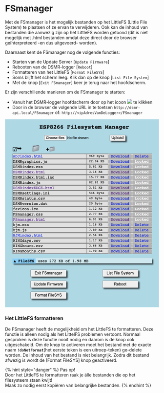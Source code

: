 # FSmanager

Met de FSmanager is het mogelijk bestanden op het LittleFS \(Little File System\) te plaatsen of ze ervan te verwijderen. Ook kan de inhoud van bestanden die aanwezig zijn op het LittleFS worden getoond \(dit is niet mogelijk met .html bestanden omdat deze direct door de browser geïnterpreteerd -en dus uitgevoerd- worden\).

Daarnaast kent de FSmanager nog de volgende functies:

* Starten van de Update Server    \[`Update Firmware`\]
* Rebooten van de DSMR-logger     \[`Reboot`\]
* Formatteren van het LittleFS     \[`Format FileSYS`\]
* Soms blijft het scherm leeg. Klik dan op de knop \[`List File System`\]
* Met de knop \[`Exit FSmanager`\] keer je terug naar het hoofdscherm.

Er zijn verschillende manieren om de FSmanager te starten:

* Vanuit het DSMR-logger hoofdscherm door op het icoon ![](.gitbook/assets/fsexplorer_icon.png) te klikken
* Door in de browser de volgende URL in te toetsen           `http://dsmr-api.local/FSmanager` of:          `http://<ipAdresVanDeLogger>/FSmanager`

![](.gitbook/assets/screenshot-2021-06-09-at-14.03.47.png)

### Het LittleFS formatteren

De FSmanager heeft de mogelijkheid om het LittleFS te formatteren. Deze functie is alleen nodig als het LittelFS problemen vertoont. Normaal gesproken is deze functie nooit nodig en daarom is de knop ook uitgeschakeld. Om de knop te activeren moet het bestand met de exacte naam **`!doNotFormat`**\(het eerste teken is een uitroep-teken\) ge-delete worden. De inhoud van het bestand is niet belangrijk. Zodra dit bestand afwezig is wordt de \[Format FileSYS\] knop geactiveerd.

{% hint style="danger" %}
Pas op!  
Door het LittleFS te formatteren raak je álle bestanden die op het filesysteem staan kwijt!  
Maak zo nodig eerst kopiëren van belangrijke bestanden.
{% endhint %}



